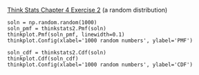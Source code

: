 [Think Stats Chapter 4 Exercise 2](http://greenteapress.com/thinkstats2/html/thinkstats2005.html#toc41) (a random distribution)

>>  
```
soln = np.random.random(1000)
soln_pmf = thinkstats2.Pmf(soln)
thinkplot.Pmf(soln_pmf, linewidth=0.1)
thinkplot.Config(xlabel='1000 random numbers', ylabel='PMF')
```

```
soln_cdf = thinkstats2.Cdf(soln)
thinkplot.Cdf(soln_cdf)
thinkplot.Config(xlabel='1000 random numbers', ylabel='CDF')
```


